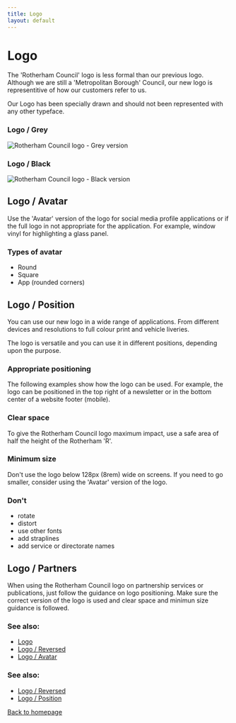```yaml
---
title: Logo
layout: default
---
```


# Logo

The 'Rotherham Council' logo is less formal than our previous logo. Although we are still a 'Metropolitan Borough' Council, our new logo is representitive of how our customers refer to us.

Our Logo has been specially drawn and should not been represented with any other typeface.

### Logo / Grey
![Rotherham Council logo - Grey version](https://rothgov.github.io/design/images/rmbc-logo-grey.svg "Rotherham Council - Grey Logo")

### Logo / Black
![Rotherham Council logo - Black version](https://rothgov.github.io/design/images/rmbc-logo-black.svg "Rotherham Council - Black Logo")

## Logo / Avatar

Use the 'Avatar' version of the logo for social media profile applications or if the full logo in not appropriate for the application. For example, window vinyl for highlighting a glass panel.

### Types of avatar
- Round
- Square
- App (rounded corners)

## Logo / Position

You can use our new logo in a wide range of applications. From different devices and resolutions to full colour print and vehicle liveries.

The logo is versatile and you can use it in different positions, depending upon the purpose.

### Appropriate positioning
The following examples show how the logo can be used. For example, the logo can be positioned in the top right of a newsletter or in the bottom center of a website footer (mobile).

### Clear space

To give the Rotherham Council logo maximum impact, use a safe area of half the height of the Rotherham 'R'.

### Minimum size

Don't use the logo below 128px (8rem) wide on screens. If you need to go smaller, consider using the 'Avatar' version of the logo.

### Don't
- rotate
- distort
- use other fonts
- add straplines
- add service or directorate names

## Logo / Partners

When using the Rotherham Council logo on partnership services or publications, just follow the guidance on logo positioning. Make sure the correct version of the logo is used and clear space and minimun size guidance is followed.

### See also:
- [Logo](/styleguide/logo)
- [Logo / Reversed](/styleguide/logo-reversed)
- [Logo / Avatar](/styleguide/logo-avatar)

### See also:
- [Logo / Reversed](/styleguide/logo-reversed)
- [Logo / Position](/styleguide/logo-position)

[Back to homepage](/styleguide/)
